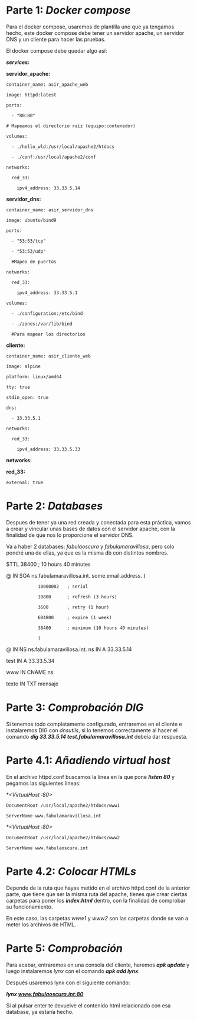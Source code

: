 # **Parte 1: _Docker compose_**


Para el docker compose, usaremos de plantilla uno que ya tengamos hecho, este docker compose debe tener un servidor apache, un servidor DNS y un cliente para hacer las pruebas.


El docker compose debe quedar algo así: 

**_services:_**

  **servidor_apache:**

    container_name: asir_apache_web

    image: httpd:latest

    ports:

      - "80:80"

    # Mapeamos el directorio raíz (equipo:contenedor)  

    volumes:

      - ./hello_wld:/usr/local/apache2/htdocs

      - ./conf:/usr/local/apache2/conf   

    networks:

      red_33:

        ipv4_address: 33.33.5.14

  **servidor_dns:**

    container_name: asir_servidor_dns

    image: ubuntu/bind9

    ports:

      - "53:53/tcp"

      - "53:53/udp"

      #Mapeo de puertos

    networks:

      red_33:

        ipv4_address: 33.33.5.1

    volumes:

      - ./configuration:/etc/bind

      - ./zones:/var/lib/bind

      #Para mapear los directorios

  **cliente:**
  

    container_name: asir_cliente_web

    image: alpine

    platform: linux/amd64

    tty: true

    stdin_open: true

    dns:

      - 33.33.5.1

    networks:

      red_33:

        ipv4_address: 33.33.5.33


**networks:**

  **red_33:**

    external: true




# **Parte 2: _Databases_**


Despues de tener ya una red creada y conectada para esta práctica, vamos a crear y vincular unas bases de datos con el servidor apache, con la finalidad de que nos lo proporcione el servidor DNS.

Va a haber 2 databases: _fabulaoscura_ y _fabulamaravillosa_, pero solo pondré una de ellas, ya que es la misma db con distintos nombres.


$TTL 38400	; 10 hours 40 minutes

@		IN SOA	ns.fabulamaravillosa.int. some.email.address. (

				10000002   ; serial

				10800      ; refresh (3 hours)

				3600       ; retry (1 hour)
        
				604800     ; expire (1 week)

				38400      ; minimum (10 hours 40 minutes)

				)

@		IN NS	ns.fabulamaravillosa.int.
ns  	IN A		33.33.5.14

test	IN A		33.33.5.34

www 	IN CNAME	ns

texto	IN TXT		mensaje



# **Parte 3: _Comprobación DIG_**

Si tenemos todo completamente configurado, entraremos en el cliente e instalaremos DIG con _dnsutils_, si lo tenemos correctamente al hacer el comando ***dig 33.33.5.14 test.fabulamaravillosa.int*** debeía dar respuesta.


# **Parte 4.1: _Añadiendo virtual host_**

En el archivo httpd.conf buscamos la línea en la que pone ***listen 80*** y pegamos las siguientes líneas:

**<VirtualHost *:80>**

    DocumentRoot /usr/local/apache2/htdocs/www1

    ServerName www.fabulamaravillosa.int
</VirtualHost>

**<VirtualHost *:80>**

    DocumentRoot /usr/local/apache2/htdocs/www2

    ServerName www.fabulaoscura.int
</VirtualHost>


# **Parte 4.2: _Colocar HTMLs_**

Depende de la ruta que hayas metido en el archivo httpd.conf de la anterior parte, que tiene que ser la misma ruta del apache, tienes que crear ciertas carpetas para poner los ***index.html*** dentro, con la finalidad de comprobar su funcionamiento.
 
En este caso, las carpetas _www1_ y _www2_ son las carpetas donde se van a meter los archivos de HTML.

# **Parte 5: _Comprobación_**

Para acabar, entraremos en una consola del cliente, haremos ***apk update*** y luego instalaremos _lynx_ con el comando ***apk add lynx***.
 
Después usaremos lynx con el siguiente comando:

***lynx www.fabulaoscura.int:80***

Si al pulsar enter te devuelve el contenido html relacionado con esa database, ya estaría hecho.